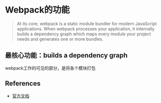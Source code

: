 # Webpack的功能
> At its core, webpack is a static module bundler for modern JavaScript
applications. When webpack processes your application, it internally builds a
dependency graph which maps every module your project needs and generates one or
 more bundles.

## 最核心功能：builds a dependency graph
webpack工作的可见的部分，是将各个模块打包

## References
* [官方文档](https://webpack.js.org/concepts/)
